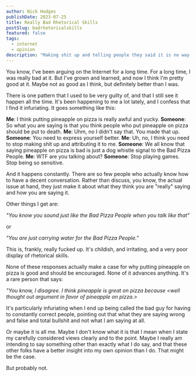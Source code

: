 ```yaml
---
author: Nick Hodges
publishDate: 2023-07-25
title: Really Bad Rhetorical Skills
postSlug: badrhetoricalskills
featured: false
tags:
  - internet
  - opinion
description: "Making shit up and telling people they said it is no way to argue."
---
```


You know, I've been arguing on the Internet for a long time. For a long time, I was really bad at it. But I've grown and learned, and now I think I'm pretty good at it. Maybe not as good as I think, but definitely better than I was.

There is one pattern that I used to be very guilty of, and that I still see it happen all the time. It's been happening to me a lot lately, and I confess that I find it infuriating. It goes something like this:

**Me**: I think putting pineapple on pizza is really awful and yucky.
**Someone**: So what you are saying is that you think people who put pineapple on pizza should be put to death.
**Me**: Uhm, no I didn't say that. You made that up.
**Someone**: You need to express yourself better.
**Me**: Uh, no, I think you need to stop making shit up and attributing it to me.
**Someone**: We all know that saying pineapple on pizza is bad is just a dog whistle signal to the Bad Pizza People.
**Me**: WTF are you talking about?
**Someone**: Stop playing games. Stop being so sensitive.

And it happens constantly. There are so few people who actually know how to have a decent conversation. Rather than discuss, you know, the actual issue at hand, they just make it about what they think you are "really" saying and how you are saying it.

Other things I get are:

_"You know you sound just like the Bad Pizza People when you talk like that"_

or

_"You are just carrying water for the Bad Pizza People."_

This is, frankly, really fucked up. It's childish, and irritating, and a very poor display of rhetorical skills.

None of these responses actually make a case for why putting pineapple on pizza is good and should be encouraged. None of it advances anything. It's a rare person that says:

_"You know, I disagree. I think pineapple is great on pizza because &lt;well thought out argument in favor of pineapple on pizza.&gt;_

It's particularly infuriating when I end up being called the bad guy for having to constantly correct people, pointing out that what they are saying wrong and false and total bullshit and not what I am saying at all.

Or maybe it is all me. Maybe I don't know what it is that I mean when I state my carefully considered views clearly and to the point. Maybe I really am intending to say something other than exactly what I do say, and that these other folks have a better insight into my own opinion than I do. That might be the case.

But probably not.
